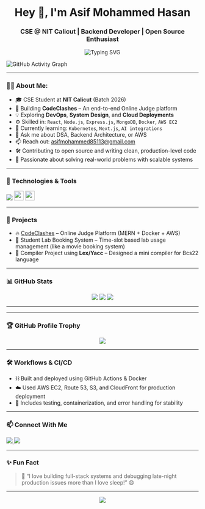 <h1 align="center">Hey 👋, I'm Asif Mohammed Hasan</h1>
<h3 align="center">CSE @ NIT Calicut | Backend Developer | Open Source Enthusiast</h3>

<p align="center">
  <img src="https://readme-typing-svg.herokuapp.com?font=Fira+Code&size=20&pause=1000&center=true&vCenter=true&width=700&lines=Backend+Engineer+%7C+DSA+Lover+%7C+DevOps+Learner;Full+Stack+Developer+%7C+Docker+%7C+AWS;Building+CodeClashes+Online+Judge+Platform" alt="Typing SVG" />
</p>

![GitHub Activity Graph](https://github-readme-activity-graph.vercel.app/graph?username=asifmohammed786&theme=react-dark&hide_border=true)

---

### 🧑‍💻 About Me:
- 🎓 CSE Student at **NIT Calicut** (Batch 2026)
- 🔭 Building **CodeClashes** – An end-to-end Online Judge platform
- 💡 Exploring **DevOps**, **System Design**, and **Cloud Deployments**
- ⚙️ Skilled in: `React`, `Node.js`, `Express.js`, `MongoDB`, `Docker`, `AWS EC2`
- 🌱 Currently learning: `Kubernetes`, `Next.js`, `AI integrations`
- 💬 Ask me about DSA, Backend Architecture, or AWS
- 📫 Reach out: [asifmohammed85113@gmail.com](mailto:asifmohammed85113@gmail.com)
- 🛠️ Contributing to open source and writing clean, production-level code
- 🧠 Passionate about solving real-world problems with scalable systems

---

### 🔧 Technologies & Tools  
<p align="left">
  <img src="https://skillicons.dev/icons?i=cpp,java,py,js,nodejs,express,react,tailwind,html,css,mongodb,aws,gcp,docker,postman,vscode,github" />
  <img src="https://img.shields.io/badge/Socket.IO-black?style=flat-square&logo=socket.io&logoColor=white" height="25" />
  <img src="https://img.shields.io/badge/Redis-DC382D?style=flat-square&logo=redis&logoColor=white" height="25" />
</p>

---

### 🚀 Projects
- 🔥 [CodeClashes](https://github.com/asifmohammed786/CodeJudge) – Online Judge Platform (MERN + Docker + AWS)
- 💼 Student Lab Booking System – Time-slot based lab usage management (like a movie booking system)
- 🔧 Compiler Project using **Lex/Yacc** – Designed a mini compiler for Bcs22 language

---

### 📊 GitHub Stats
<p align="center">
  <img src="https://github-readme-stats.vercel.app/api?username=asifmohammed786&show_icons=true&theme=react&hide=prs" />
  <img src="https://github-readme-streak-stats.herokuapp.com/?user=asifmohammed786&theme=react" />
  <img src="https://github-readme-stats.vercel.app/api/top-langs/?username=asifmohammed786&layout=compact&theme=react" />
</p>

---


---

### 🏆 GitHub Profile Trophy

<p align="center">
  <img src="https://github-profile-trophy.vercel.app/?username=asifmohammed786&theme=onedark&title=Stars,Commits,Followers,PullRequest,Issues,Repositories&margin-w=15&no-frame=true" />
</p>


---

### 🛠 Workflows & CI/CD
- ⛓ Built and deployed using GitHub Actions & Docker
- ☁️ Used AWS EC2, Route 53, S3, and CloudFront for production deployment
- 🧪 Includes testing, containerization, and error handling for stability

---

### 📫 Connect With Me
<p align="left">
  <a href="https://www.linkedin.com/in/mohammed-asif-hasan-2a4b8a29a/" target="_blank">
    <img src="https://img.shields.io/badge/LinkedIn-blue?style=for-the-badge&logo=linkedin" />
  </a>
  <a href="mailto:asifmohammed85113@gmail.com">
    <img src="https://img.shields.io/badge/Gmail-D14836?style=for-the-badge&logo=gmail&logoColor=white" />
  </a>
</p>

---

### ✨ Fun Fact
> 💭 “I love building full-stack systems and debugging late-night production issues more than I love sleep!” 😄 

---

<p align="center">
  <img src="https://quotes-github-readme.vercel.app/api?type=horizontal&theme=radical" />
</p>
